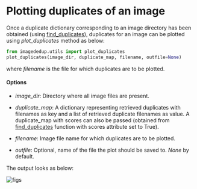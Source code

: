 # Plotting duplicates of an image

Once a duplicate dictionary corresponding to an image directory has been obtained (using [find_duplicates](finding_duplicates.md)), duplicates 
for an image can be plotted using *plot_duplicates* method as below:
```python
from imagededup.utils import plot_duplicates
plot_duplicates(image_dir, duplicate_map, filename, outfile=None)
```
where *filename* is the file for which duplicates are to be plotted.

#### Options
- *image_dir*: Directory where all image files are present.

- *duplicate_map*: A dictionary representing retrieved duplicates with filenames as key and a list of retrieved duplicate 
filenames as value. A duplicate_map with scores can also be passed (obtained from [find_duplicates](finding_duplicates.md)
function with scores attribute set to True).

- *filename*: Image file name for which duplicates are to be plotted.

- *outfile*: Optional, name of the file the plot should be saved to. *None* by default.

The output looks as below:

![figs](../../../readme_figures/plot_dups.png)

